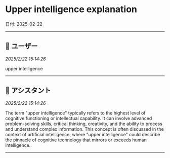 # Upper intelligence explanation

日付: 2025-02-22

---

## 👤 ユーザー
*2025/2/22 15:14:26*

upper intelligence

---

## 🤖 アシスタント
*2025/2/22 15:14:26*

The term "upper intelligence" typically refers to the highest level of cognitive functioning or intellectual capability. It can involve advanced problem-solving skills, critical thinking, creativity, and the ability to process and understand complex information. This concept is often discussed in the context of artificial intelligence, where "upper intelligence" could describe the pinnacle of cognitive technology that mirrors or exceeds human intelligence.

---
